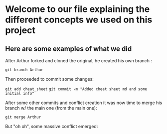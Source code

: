 # Welcome to our file explaining the different concepts we used on this project

## Here are some examples of what we did 
After Arthur forked and cloned the original, he created his own branch :

`git branch Arthur`  

Then proceeded to commit some changes:

`git add cheat_sheet`
`git commit -m "Added cheat sheet md and some initial info"`

After some other commits and conflict creation it was now time to merge his branch w/ the main one (from the main one):

`git merge Arthur`

But "oh oh", some massive conflict emerged:

